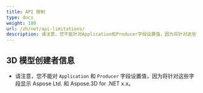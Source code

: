 ```yaml
---
title: API 限制
type: docs
weight: 180
url: /zh/net/api-limitations/
description: 请注意，您不能针对Application和Producer字段设置值，因为将针对这些字段显示 Aspose Ltd. 和 Aspose.3D for .NET x.x。
---
```

##  **3D 模型创建者信息**
- 请注意，您不能对 `Application` 和 `Producer` 字段设置值，因为将针对这些字段显示 Aspose Ltd. 和 Aspose.3D for .NET x.x。

